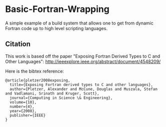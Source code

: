 # Basic-Fortran-Wrapping

A simple example of a build system that allows one to get from dynamic Fortran
code up to high level scripting languages.

## Citation

This work is based off the paper "Exposing Fortran Derived Types to C and Other Languages": http://ieeexplore.ieee.org/abstract/document/4548209/

Here is the bibtex reference:

```
@article{pletzer2008exposing,
  title={Exposing Fortran derived types to C and other languages},
  author={Pletzer, Alexander and McCune, Douglas and Muszala, Stefan and Vadlamani, Srinath and Kruger, Scott},
  journal={Computing in Science \& Engineering},
  volume={10},
  number={4},
  year={2008},
  publisher={IEEE}
}
```

